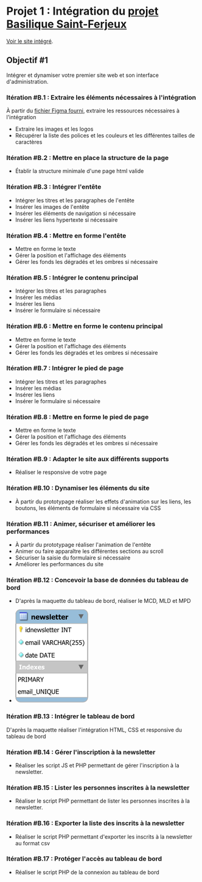 # Projet 1 : Intégration du [projet Basilique Saint-Ferjeux](https://github.com/J-D25/basilique_reflexion)
[Voir le site intégré](https://jessya.promo-159.codeur.online/basilique/).

## Objectif #1
Intégrer et dynamiser votre premier site web et son interface d'administration.
### Itération #B.1 : Extraire les éléments nécessaires à l'intégration
À partir du [fichier Figma fourni](https://www.figma.com/file/xP2a6tBXY3XdHG6TwofANX/Basilique-Saint-Ferjeux), extraire les ressources nécessaires à l'intégration
- Extraire les images et les logos
- Récupérer la liste des polices et les couleurs et les différentes tailles de caractères
### Itération #B.2 : Mettre en place la structure de la page
- Établir la structure minimale d'une page html valide
### Itération #B.3 : Intégrer l'entête
- Intégrer les titres et les paragraphes de l'entête
- Insérer les images de l'entête
- Insérer les éléments de navigation si nécessaire
- Insérer les liens hypertexte si nécessaire
### Itération #B.4 : Mettre en forme l'entête
- Mettre en forme le texte
- Gérer la position et l'affichage des éléments
- Gérer les fonds les dégradés et les ombres si nécessaire
### Itération #B.5 : Intégrer le contenu principal
- Intégrer les titres et les paragraphes
- Insérer les médias
- Insérer les liens
- Insérer le formulaire si nécessaire
### Itération #B.6 : Mettre en forme le contenu principal
- Mettre en forme le texte
- Gérer la position et l'affichage des éléments
- Gérer les fonds les dégradés et les ombres si nécessaire
### Itération #B.7 : Intégrer le pied de page
- Intégrer les titres et les paragraphes
- Insérer les médias
- Insérer les liens
- Insérer le formulaire si nécessaire
### Itération #B.8 : Mettre en forme le pied de page
- Mettre en forme le texte
- Gérer la position et l'affichage des éléments
- Gérer les fonds les dégradés et les ombres si nécessaire
### Itération #B.9 : Adapter le site aux différents supports
- Réaliser le responsive de votre page
### Itération #B.10 : Dynamiser les éléments du site
- À partir du prototypage réaliser les effets d'animation sur les liens, les boutons, les éléments de formulaire si nécessaire via CSS
### Itération #B.11 : Animer, sécuriser et améliorer les performances
- À partir du prototypage réaliser l'animation de l'entête
- Animer ou faire apparaître les différentes sections au scroll
- Sécuriser la saisie du formulaire si nécessaire
- Améliorer les performances du site
### Itération #B.12 : Concevoir la base de données du tableau de bord
- D'après la maquette du tableau de bord, réaliser le MCD, MLD et MPD
* ![](MPD.svg)
### Itération #B.13 : Intégrer le tableau de bord
D'après la maquette réaliser l'intégration HTML, CSS et responsive du tableau de bord
### Itération #B.14 : Gérer l'inscription à la newsletter
- Réaliser les script JS et PHP permettant de gérer l'inscription à la newsletter.
### Itération #B.15 : Lister les personnes inscrites à la newsletter
- Réaliser le script PHP permettant de lister les personnes inscrites à la newsletter.
### Itération #B.16 : Exporter la liste des inscrits à la newsletter
- Réaliser le script PHP permettant d'exporter les inscrits à la newsletter au format csv
### Itération #B.17 : Protéger l'accès au tableau de bord
- Réaliser le script PHP de la connexion au tableau de bord